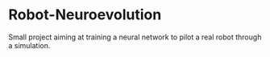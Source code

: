 # Robot-Neuroevolution
Small project aiming at training a neural network to pilot a real robot through a simulation.

